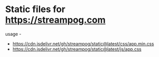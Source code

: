 # Static files for https://streampog.com

usage -
- https://cdn.jsdelivr.net/gh/streampog/static@latest/css/app.min.css
- https://cdn.jsdelivr.net/gh/streampog/static@latest/js/app.css
